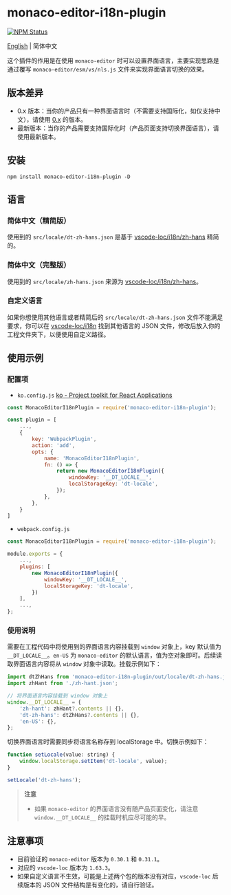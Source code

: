 # monaco-editor-i18n-plugin

<a href="https://www.npmjs.com/package/monaco-editor-i18n-plugin"><img alt="NPM Status" src="https://img.shields.io/npm/v/monaco-editor-i18n-plugin.svg?style=flat"></a>

[English](./README.md) | 简体中文

这个插件的作用是在使用 `monaco-editor` 时可以设置界面语言，主要实现思路是通过覆写 `monaco-editor/esm/vs/nls.js` 文件来实现界面语言切换的效果。


## 版本差异

- 0.x 版本：当你的产品只有一种界面语言时（不需要支持国际化，如仅支持中文），请使用 [0.x](https://github.com/DTStack/monaco-editor-i18n-plugin/tree/0.x-stable) 的版本。
- 最新版本：当你的产品需要支持国际化时（产品页面支持切换界面语言），请使用最新版本。


## 安装

`npm install monaco-editor-i18n-plugin -D`


## 语言

### 简体中文（精简版）

使用到的 `src/locale/dt-zh-hans.json` 是基于 [vscode-loc/i18n/zh-hans](https://github.com/microsoft/vscode-loc/blob/release/1.63.3/i18n/vscode-language-pack-zh-hans/translations/main.i18n.json) 精简的。

### 简体中文（完整版）

使用到的 `src/locale/zh-hans.json` 来源为 [vscode-loc/i18n/zh-hans](https://github.com/microsoft/vscode-loc/blob/release/1.63.3/i18n/vscode-language-pack-zh-hans/translations/main.i18n.json)。

### 自定义语言

如果你想使用其他语言或者精简后的 `src/locale/dt-zh-hans.json` 文件不能满足要求，你可以在 [vscode-loc/i18n](https://github.com/microsoft/vscode-loc/tree/release/1.63.3/i18n) 找到其他语言的 JSON 文件，修改后放入你的工程文件夹下，以便使用自定义路径。


## 使用示例

### 配置项

-   `ko.config.js` [ko - Project toolkit for React Applications](https://github.com/DTStack/ko)

```js
const MonacoEditorI18nPlugin = require('monaco-editor-i18n-plugin');

const plugin = [
    ...,
    {
        key: 'WebpackPlugin',
        action: 'add',
        opts: {
            name: 'MonacoEditorI18nPlugin',
            fn: () => {
                return new MonacoEditorI18nPlugin({
                    windowKey: '__DT_LOCALE__',
                    localStorageKey: 'dt-locale',
                });
            },
        },
    }
]
```

-   `webpack.config.js`

```js
const MonacoEditorI18nPlugin = require('monaco-editor-i18n-plugin');

module.exports = {
    ...,
    plugins: [
        new MonacoEditorI18nPlugin({
            windowKey: '__DT_LOCALE__',
            localStorageKey: 'dt-locale',
        })
    ],
    ...,
};
```

### 使用说明

需要在工程代码中将使用到的界面语言内容挂载到 `window` 对象上，key 默认值为 `__DT_LOCALE__`。`en-US` 为 `monaco-editor` 的默认语言，值为空对象即可。后续读取界面语言内容将从 `window` 对象中读取。挂载示例如下：

```js
import dtZhHans from 'monaco-editor-i18n-plugin/out/locale/dt-zh-hans.json';
import zhHant from './zh-hant.json';

// 将界面语言内容挂载到 window 对象上
window.__DT_LOCALE__ = {
    'zh-hant': zhHant?.contents || {},
    'dt-zh-hans': dtZhHans?.contents || {},
    'en-US': {},
};
```

切换界面语言时需要同步将语言名称存到 localStorage 中。切换示例如下：

```js
function setLocale(value: string) {
    window.localStorage.setItem('dt-locale', value);
}

setLocale('dt-zh-hans');
```

> **注意**
>
> - 如果 `monaco-editor` 的界面语言没有随产品页面变化，请注意 `window.__DT_LOCALE__` 的挂载时机应尽可能的早。


## 注意事项

- 目前验证的 `monaco-editor` 版本为 `0.30.1` 和 `0.31.1`。
- 对应的 `vscode-loc` 版本为 `1.63.3`。
- 如果自定义语言不生效，可能是上述两个包的版本没有对应，`vscode-loc` 后续版本的 JSON 文件结构是有变化的，请自行验证。
